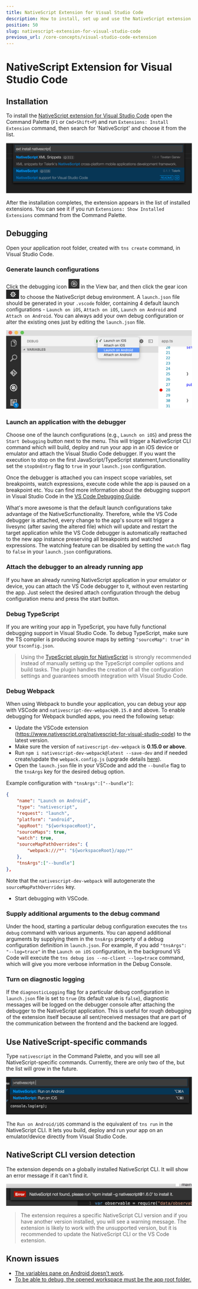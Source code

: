 ```yaml
---
title: NativeScript Extension for Visual Studio Code
description: How to install, set up and use the NativeScript extension for Visual Studio Code.
position: 50
slug: nativescript-extension-for-visual-studio-code
previous_url: /core-concepts/visual-studio-code-extension
---
```


# NativeScript Extension for Visual Studio Code

## Installation

To install the [NativeScript extension for Visual Studio Code](https://marketplace.visualstudio.com/items?itemName=Telerik.nativescript) open the Command Palette (`F1` or `Cmd+Shift+P`) and run `Extensions: Install Extension` command, then search for 'NativeScript' and choose it from the list.

![Installing the NativeScript extension for Visual Studio Code](../img/visual-studio-code-extension/install.png)

After the installation completes, the extension appears in the list of installed extensions. You can see it if you run `Extensions: Show Installed Extensions` command from the Command Palette.

## Debugging

Open your application root folder, created with `tns create` command, in Visual Studio Code.

### Generate launch configurations

Click the debugging icon ![VS Code debug panel](../img/visual-studio-code-extension/debug-panel.png) in the View bar, and then click the gear icon ![gear icon](../img/visual-studio-code-extension/gear-icon.png) to choose the NativeScript debug environment. A `launch.json` file should be generated in your `.vscode` folder, containing 4 default launch configurations - `Launch on iOS`, `Attach on iOS`, `Launch on Android` and `Attach on Android`. You can always add your own debug configuration or alter the existing ones just by editing the `launch.json` file.

![Default NativeScript debug configurations in Visual Studio Code](../img/visual-studio-code-extension/configurations-menu.png)

### Launch an application with the debugger

Choose one of the launch configurations (e.g., `Launch on iOS`) and press the `Start Debugging` button next to the menu. This will trigger a NativeScript CLI command which will build, deploy and run your app in an iOS device or emulator and attach the Visual Studio Code debugger. If you want the execution to stop on the first JavaScript/TypeScript statement,functionallity set the `stopOnEntry` flag to `true` in  your `launch.json` configuration.

Once the debugger is attached you can inspect scope variables, set breakpoints, watch expressions, execute code while the app is paused on a breakpoint etc. You can find more information about the debugging support in Visual Studio Code in the [VS Code Debugging Guide](https://code.visualstudio.com/docs/editor/debugging).

What's more awesome is that the default launch configurations take advantage of the NativeScrfunctionality. Therefore, while the VS Code debugger is attached, every change to the app's source will trigger a livesync (after saving the altered file) which will update and restart the target application while the VS Code debugger is automatically reattached to the new app instance preserving all breakpoints and watched expressions. The watching feature can be disabled by setting the `watch` flag to `false` in your `launch.json` configurations.

### Attach the debugger to an already running app

If you have an already running NativeScript application in your emulator or device, you can attach the VS Code debugger to it, without even restarting the app. Just select the desired attach configuration through the debug configuration menu and press the start button.

### Debug TypeScript

If you are writing your app in TypeScript, you have fully functional debugging support in Visual Studio Code. To debug TypeScript, make sure the TS compiler is producing source maps by setting `"sourceMap": true"` in your `tsconfig.json`.

> Using the [TypeScript plugin for NativeScript](https://github.com/NativeScript/nativescript-dev-typescript) is strongly recommended instead of manually setting up the TypeScript compiler options and build tasks. The plugin handles the creation of all the configuration settings and guarantees smooth integration with Visual Studio Code.

### Debug Webpack

When using Webpack to bundle your application, you can debug your app with VSCode and `nativescript-dev-webpack@0.15.0` and above. To enable debugging for Webpack bundled apps, you need the following setup:

 - Update the VSCode extension (https://www.nativescript.org/nativescript-for-visual-studio-code) to the latest version.
 - Make sure the version of `nativescript-dev-webpack` is **0.15.0 or above**.
 - Run `npm i nativescript-dev-webpack@latest --save-dev` and if needed create/update the `webpack.config.js` (upgrade details [here](../releases/upgrade-instructions.md)). 
 - Open the `launch.json` file in your VSCode and add the `--bundle` flag to the `tnsArgs` key for the desired debug option.

Example configuration with `"tnsArgs":["--bundle"]`:
```JSON
{
    "name": "Launch on Android",
    "type": "nativescript",
    "request": "launch",
    "platform": "android",
    "appRoot": "${workspaceRoot}",
    "sourceMaps": true,
    "watch": true,
    "sourceMapPathOverrides": {
        "webpack:///*": "${workspaceRoot}/app/*"
    },
    "tnsArgs":["--bundle"]
},
```
Note that the `nativescript-dev-webpack` will autogenerate the `sourceMapPathOverrides` key.

 - Start debugging with VSCode.

### Supply additional arguments to the debug command

Under the hood, starting a particular debug configuration executes the `tns debug` command with various arguments. You can append additional arguments by supplying them in the `tnsArgs` property of a debug configuration definition in `launch.json`. For example, if you add `"tnsArgs": "--log=trace"` in the `Launch on iOS` configuration, in the background VS Code will execute the `tns debug ios --no-client --log=trace` command, which will give you more verbose information in the Debug Console.

### Turn on diagnostic logging

If the `diagnosticLogging` flag for a particular debug configuration in `launch.json` file is set to `true` (its default value is `false`), diagnostic messages will be logged on the debugger console after attaching the debugger to the NativeScript application. This is useful for rough debugging of the extension itself because all sent/received messages that are part of the communication between the frontend and the backend are logged.

## Use NativeScript-specific commands

Type `nativescript` in the Command Palette, and you will see all NativeScript-specific commands. Currently,  there are only two of the, but the list will grow in the future.

![NativeScript commands](../img/visual-studio-code-extension/nativescript-commands.png)

The `Run on Android/iOS` command is the equivalent of `tns run` in the NativeScript CLI. It lets you build, deploy and run your app on an emulator/device directly from Visual Studio Code.

## NativeScript CLI version detection

The extension depends on a globally installed NativeScript CLI. It will show an error message if it can't find it.

![NativeScript not found](../img/visual-studio-code-extension/nativescript-not-found-error-message.png)

> The extension requires a specific NativeScript CLI version and if you have another version installed, you will see a warning message. The extension is likely to work with the unsupported version, but it is recommended to update the NativeScript CLI or the VS Code extension.

## Known issues
 * [The variables pane on Android doesn't work](https://github.com/NativeScript/nativescript-vscode-extension/issues/21).
 * [To be able to debug, the opened workspace must be the app root folder.](https://github.com/NativeScript/nativescript-vscode-extension/issues/104)

